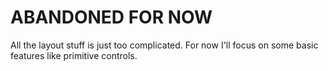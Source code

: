 ﻿# ABANDONED FOR NOW

All the layout stuff is just too complicated. For now I'll focus on some basic features like primitive controls.